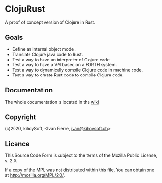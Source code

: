 # ClojuRust
A proof of concept version of Clojure in Rust.

## Goals
* Define an internal object model.
* Translate Clojure java code to Rust.
* Test a way to have an interpreter of Clojure code.
* Test a way to have a VM based on a FORTH system.
* Test a way to dynamically compile Clojure code in machine code.
* Test a way to create Rust code to compile Clojure code.

## Documentation
The whole documentation is located in the [wiki](https://github.com/ivanpierre/clojurust/wiki)

## Copyright
(c)2020, kilroySoft, <Ivan Pierre, ivan@kilroysoft.ch>

## Licence
This Source Code Form is subject to the terms of the 
Mozilla Public License, v. 2.0. 

If a copy of the MPL was not distributed within this
file, You can obtain one at http://mozilla.org/MPL/2.0/.
